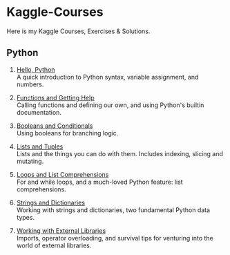 # Kaggle-Courses
Here is my Kaggle Courses, Exercises &amp; Solutions.

## Python

1. [Hello, Python](python/01-syntax-variables-and-numbers.ipynb)  
A quick introduction to Python syntax, variable assignment, and numbers.

2. [Functions and Getting Help](python/02-functions-and-getting-help.ipynb)  
Calling functions and defining our own, and using Python's builtin documentation.

3. [Booleans and Conditionals](python/03-booleans-and-conditionals.ipynb)  
Using booleans for branching logic.

4. [Lists and Tuples](python/04-lists.ipynb)  
Lists and the things you can do with them. Includes indexing, slicing and mutating.

5. [Loops and List Comprehensions](python/05-loops-and-list-comprehensions.ipynb)  
For and while loops, and a much-loved Python feature: list comprehensions.

6. [Strings and Dictionaries](python/06-strings-and-dictionaries.ipynb)  
Working with strings and dictionaries, two fundamental Python data types.

7. [Working with External Libraries](python/07-working-with-external-libraries.ipynb)  
Imports, operator overloading, and survival tips for venturing into the world of external libraries.
